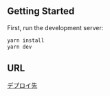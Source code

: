 ## Getting Started

First, run the development server:

```bash
yarn install
yarn dev
```

## URL

[デプロイ先](https://k42u0k0tvlistings.vercel.app/?url=https%3A%2F%2Fwww.tvkingdom.jp%2FschedulesBySearch.action%3Fcondition.genres%255B0%255D.parentId%3D107000%26condition.genres%255B0%255D.childId%3D107100%26stationPlatformId%3D1%26condition.keyword%3D%26submit%3D%25E6%25A4%259C%25E7%25B4%25A2%26index%3D240)
